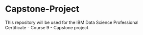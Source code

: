 # Capstone-Project
This repository will be used for the IBM Data Science Professional Certificate - Course 9 - Capstone project. 
